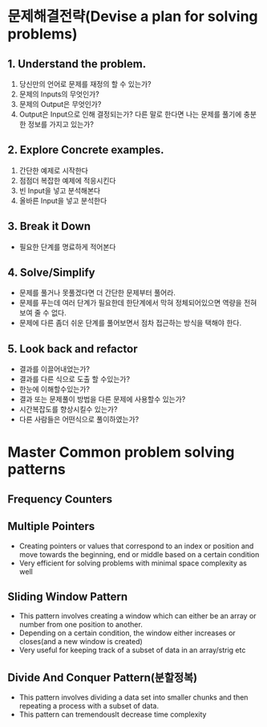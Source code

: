 # 문제해결전략(Devise a plan for solving problems)

## 1. Understand the problem.

1. 당신만의 언어로 문제를 재정의 할 수 있는가?
2. 문제의 Inputs의 무엇인가?
3. 문제의 Output은 무엇인가?
4. Output은 Input으로 인해 결정되는가? 다른 말로 한다면 나는 문제를 풀기에 충분한 정보를 가지고 있는가?

## 2. Explore Concrete examples.

1. 간단한 예제로 시작한다
2. 점점더 복잡한 예제에 적응시킨다
3. 빈 Input을 넣고 분석해본다
4. 올바른 Input을 넣고 분석한다

## 3. Break it Down

- 필요한 단계를 명료하게 적어본다

## 4. Solve/Simplify

- 문제를 풀거나 못풀겠다면 더 간단한 문제부터 풀어라.
- 문제를 푸는데 여러 단계가 필요한데 한단계에서 막혀 정체되어있으면 역량을 전혀 보여 줄 수 없다.
- 문제에 다른 좀더 쉬운 단계를 풀어보면서 점차 접근하는 방식을 택해야 한다.

## 5. Look back and refactor

- 결과를 이끌어내었는가?
- 결과를 다른 식으로 도출 할 수있는가?
- 한눈에 이해할수있는가?
- 결과 또는 문제풀이 방법을 다른 문제에 사용할수 있는가?
- 시간복잡도를 향상시킬수 있는가?
- 다른 사람들은 어떤식으로 풀이하였는가?

# Master Common problem solving patterns

## Frequency Counters

## Multiple Pointers

- Creating pointers or values that correspond to an index or position and move towards the beginning, end or middle based on a certain condition
- Very efficient for solving problems with minimal space complexity as well

## Sliding Window Pattern

- This pattern involves creating a window which can either be an array or number from one position to another.
- Depending on a certain condition, the window either increases or closes(and a new window is created)
- Very useful for keeping track of a subset of data in an array/strig etc

## Divide And Conquer Pattern(분할정복)

- This pattern involves dividing a data set into smaller chunks and then repeating a process with a subset of data.
- This pattern can tremendouslt decrease time complexity
